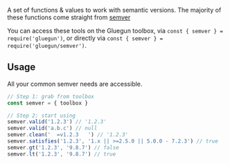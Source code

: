 A set of functions & values to work with semantic versions. The majority of these functions come
straight from [semver](https://github.com/npm/node-semver)

You can access these tools on the Gluegun toolbox, via `const { semver } = require('gluegun')`, or directly via `const { semver } = require('gluegun/semver')`.

## Usage

All your common semver needs are accessible.

```js
// Step 1: grab from toolbox
const semver = { toolbox }

// Step 2: start using
semver.valid('1.2.3') // '1.2.3'
semver.valid('a.b.c') // null
semver.clean('  =v1.2.3   ') // '1.2.3'
semver.satisfies('1.2.3', '1.x || >=2.5.0 || 5.0.0 - 7.2.3') // true
semver.gt('1.2.3', '9.8.7') // false
semver.lt('1.2.3', '9.8.7') // true
```
